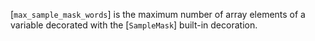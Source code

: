 [`max_sample_mask_words`] is the maximum
number of array elements of a variable decorated with the
[`SampleMask`] built-in decoration.